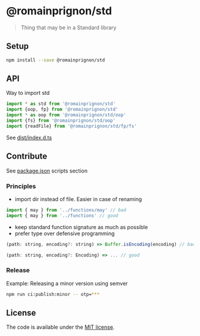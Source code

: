 # @romainprignon/std

> Thing that may be in a Standard library


## Setup

```sh
npm install --save @romainprignon/std
```


## API

Way to import std
```js
import * as std from '@romainprignon/std'
import {oop, fp} from '@romainprignon/std'
import * as oop from '@romainprignon/std/oop'
import {fs} from '@romainprignon/std/oop'
import {readFile} from '@romainprignon/std/fp/fs'
```

See [dist/index.d.ts](dist/index.d.ts)


## Contribute

See [package.json](package.json) scripts section

### Principles
- import dir instead of file. Easier in case of renaming
```js
import { may } from '../functions/may' // bad
import { may } from '../functions' // good
```
- keep standard function signature as much as possible
- prefer type over defensive programming
```js
(path: string, encoding?: string) => Buffer.isEncoding(encoding) // bad
```
```js
(path: string, encoding?: Encoding) => ... // good
```

### Release

Example: Releasing a minor version using semver

```sh
npm run ci:publish:minor -- otp=***
```


## License

The code is available under the [MIT license](LICENSE.md).
